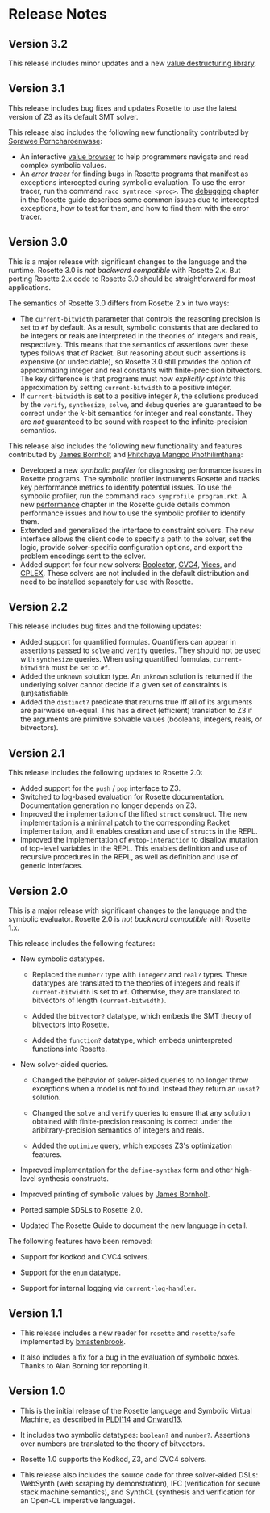 # Release Notes

## Version 3.2

This release includes minor updates and a new [value destructuring library].

[value destructuring library]: https://docs.racket-lang.org/rosette-guide/sec_utility-libs.html#%28part._.Value_.Destructuring_.Library%29

## Version 3.1

This release includes bug fixes and updates Rosette to use the latest version of Z3 as its default SMT solver. 

This release also includes the following new functionality contributed by [Sorawee Porncharoenwase][]:

- An interactive [value browser][] to help programmers navigate and read complex symbolic values. 
- An *error tracer* for finding bugs in Rosette programs that manifest as exceptions intercepted during symbolic evaluation. To use the error tracer, run the command `raco symtrace <prog>`. The [debugging][] chapter in the Rosette guide describes some common issues due to intercepted exceptions, how to test for them, and how to find them with the error tracer.


[Sorawee Porncharoenwase]: https://github.com/sorawee
[debugging]: https://docs.racket-lang.org/rosette-guide/ch_error-tracing.html
[value browser]: https://docs.racket-lang.org/rosette-guide/sec_utility-libs.html#%28part._.Value_.Browser_.Library%29

## Version 3.0

This is a major release with significant changes to the language and the runtime.  Rosette 3.0 is *not backward compatible* with Rosette 2.x. But porting Rosette 2.x code to Rosette 3.0 should be straightforward for most applications.

The semantics of Rosette 3.0 differs from Rosette 2.x in two ways:

- The `current-bitwidth` parameter that controls the reasoning precision is set to `#f` by default. As a result, symbolic constants that are declared to be integers or reals are interpreted in the theories of integers and reals, respectively. This means that the semantics of assertions over these types follows that of Racket. But reasoning about such assertions is expensive (or undecidable), so Rosette 3.0 still provides the option of approximating integer and real constants with finite-precision bitvectors. The key difference is that programs must now *explicitly opt into* this approximation by setting `current-bitwidth` to a positive integer.
- If `current-bitwidth` is set to a positive integer _k_, the solutions produced by the `verify`, `synthesize`, `solve`, and `debug` queries are guaranteed to be correct under the _k_-bit semantics for integer and real constants. They are _not_ guaranteed to be sound with respect to the infinite-precision semantics.

This release also includes the following new functionality and features contributed by [James Bornholt][] and [Phitchaya Mangpo Phothilimthana][]:

- Developed a new *symbolic profiler* for diagnosing performance issues in Rosette programs. The symbolic profiler instruments Rosette and tracks key performance metrics to identify potential issues. To use the symbolic profiler, run the command `raco symprofile program.rkt`. A new [performance][] chapter in the Rosette guide details common performance issues and how to use the symbolic profiler to identify them.
- Extended and generalized the interface to constraint solvers. The new interface allows the client code to specify a path to the solver, set the logic, provide solver-specific configuration options, and export the problem encodings sent to the solver.
- Added support for four new solvers: [Boolector][], [CVC4][], [Yices][], and [CPLEX][]. These solvers are not included in the default distribution and need to be installed separately for use with Rosette.

[performance]: https://docs.racket-lang.org/rosette-guide/ch_performance.html
[Boolector]: https://docs.racket-lang.org/rosette-guide/sec_solvers-and-solutions.html#%28def._%28%28lib._rosette%2Fsolver%2Fsmt%2Fboolector..rkt%29._boolector%29%29
[CVC4]: https://docs.racket-lang.org/rosette-guide/sec_solvers-and-solutions.html#%28def._%28%28lib._rosette%2Fsolver%2Fsmt%2Fcvc4..rkt%29._cvc4%29%29
[Yices]: https://docs.racket-lang.org/rosette-guide/sec_solvers-and-solutions.html#%28def._%28%28lib._rosette%2Fsolver%2Fsmt%2Fyices..rkt%29._yices%29%29
[CPLEX]: https://docs.racket-lang.org/rosette-guide/sec_solvers-and-solutions.html#%28def._%28%28lib._rosette%2Fsolver%2Fmip%2Fcplex..rkt%29._cplex%29%29
[Phitchaya Mangpo Phothilimthana]: https://github.com/mangpo

## Version 2.2

This release includes bug fixes and the following updates:

- Added support for quantified formulas.  Quantifiers can appear in assertions passed to `solve` and `verify` queries.  They should not be used with `synthesize` queries.  When using quantified formulas, `current-bitwidth` must be set to `#f`.  
- Added the `unknown` solution type. An `unknown` solution is returned if the underlying solver cannot decide if a given set of constraints is (un)satisfiable.
- Added the `distinct?` predicate that returns true iff all of its arguments are pairwaise un-equal.  This has a direct (efficient) translation to Z3 if the arguments are primitive solvable values (booleans, integers, reals, or bitvectors).

## Version 2.1

This release includes the following updates to Rosette 2.0:

- Added support for the `push` / `pop` interface to Z3.
- Switched to log-based evaluation for Rosette documentation.  Documentation generation no longer depends on Z3.
- Improved the implementation of the lifted `struct` construct. The new implementation is a minimal patch to the corresponding Racket implementation, and it enables creation and use of `struct`s in the REPL.
- Improved the implementation of `#%top-interaction` to disallow mutation of top-level variables in the REPL.  This enables definition and use of recursive procedures in the REPL, as well as definition and use of generic interfaces.

## Version 2.0

This is a major release with significant changes to the language and
the symbolic evaluator.  Rosette 2.0 is *not backward compatible* with
Rosette 1.x.

This release includes the following features:

- New symbolic datatypes.

  - Replaced the `number?` type with `integer?` and `real?` types.
    These datatypes are translated to the theories of integers and
    reals if `current-bitwidth` is set to `#f`.  Otherwise, they are
    translated to bitvectors of length `(current-bitwidth)`.

   - Added the `bitvector?` datatype, which embeds the SMT theory of
     bitvectors into Rosette.

   - Added the `function?` datatype, which embeds uninterpreted
   functions into Rosette.

- New solver-aided queries.

  - Changed the behavior of solver-aided queries to no longer throw
  exceptions when a model is not found.  Instead they return an
  `unsat?` solution.

  - Changed the `solve` and `verify` queries to ensure that any
  solution obtained with finite-precision reasoning is correct under
  the aribitrary-precision semantics of integers and reals.

  - Added the `optimize` query, which exposes Z3's optimization
   features.

- Improved implementation for the `define-synthax` form and other
  high-level synthesis constructs.

- Improved printing of symbolic values by [James Bornholt][].

- Ported sample SDSLs to Rosette 2.0.

- Updated The Rosette Guide to document the new language in detail.

The following features have been removed:

- Support for Kodkod and CVC4 solvers.

- Support for the `enum` datatype.

- Support for internal logging via `current-log-handler`.

[James Bornholt]: https://github.com/jamesbornholt

## Version 1.1

- This release includes a new reader for `rosette` and `rosette/safe`
  implemented by [bmastenbrook](https://github.com/bmastenbrook).

- It also includes a fix for a bug in the evaluation of symbolic
  boxes.  Thanks to Alan Borning for reporting it.

## Version 1.0

- This is the initial release of the Rosette language and Symbolic
  Virtual Machine, as described in [PLDI'14][1] and [Onward13][2].

- It includes two symbolic datatypes: `boolean?` and `number?`.
  Assertions over numbers are translated to the theory of bitvectors.

- Rosette 1.0 supports the Kodkod, Z3, and CVC4 solvers.

- This release also includes the source code for three solver-aided
  DSLs: WebSynth (web scraping by demonstration), IFC (verification
  for secure stack machine semantics), and SynthCL (synthesis and
  verification for an Open-CL imperative language).


[1]: http://dl.acm.org/citation.cfm?id=2594340
[2]: http://dl.acm.org/citation.cfm?id=2509586

